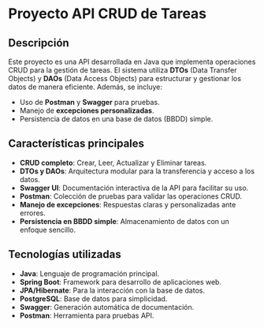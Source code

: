 # Proyecto API CRUD de Tareas

## Descripción

Este proyecto es una API desarrollada en Java que implementa operaciones CRUD para la gestión de tareas. El sistema utiliza **DTOs** (Data Transfer Objects) y **DAOs** (Data Access Objects) para estructurar y gestionar los datos de manera eficiente. Además, se incluye:

- Uso de **Postman** y **Swagger** para pruebas.
- Manejo de **excepciones personalizadas**.
- Persistencia de datos en una base de datos (BBDD) simple.

## Características principales

- **CRUD completo**: Crear, Leer, Actualizar y Eliminar tareas.
- **DTOs y DAOs**: Arquitectura modular para la transferencia y acceso a los datos.
- **Swagger UI**: Documentación interactiva de la API para facilitar su uso.
- **Postman**: Colección de pruebas para validar las operaciones CRUD.
- **Manejo de excepciones**: Respuestas claras y personalizadas ante errores.
- **Persistencia en BBDD simple**: Almacenamiento de datos con un enfoque sencillo.

## Tecnologías utilizadas

- **Java**: Lenguaje de programación principal.
- **Spring Boot**: Framework para desarrollo de aplicaciones web.
- **JPA/Hibernate**: Para la interacción con la base de datos.
- **PostgreSQL**: Base de datos para simplicidad.
- **Swagger**: Generación automática de documentación.
- **Postman**: Herramienta para pruebas API.
